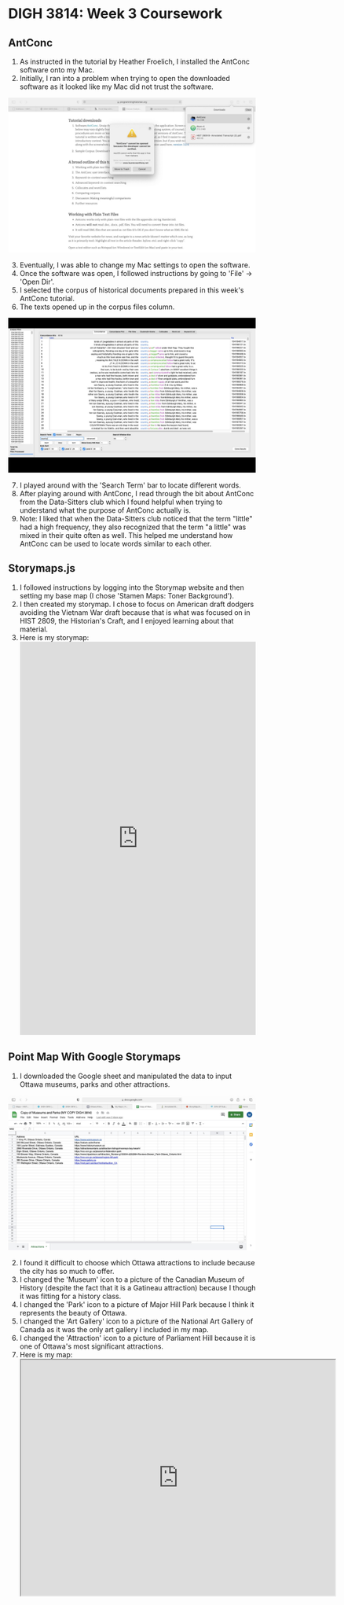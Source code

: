 # DIGH 3814: Week 3 Coursework
## AntConc
1. As instructed in the tutorial by Heather Froelich, I installed the AntConc software onto my Mac.
2. Initially, I ran into a problem when trying to open the downloaded software as it looked like my Mac did not trust the software.

![AntConc screenshot 1](AntConc_screenshot_1.jpeg)

3. Eventually, I was able to change my Mac settings to open the software.
4. Once the software was open, I followed instructions by going to 'File' -> 'Open Dir'.
5. I selected the corpus of historical documents prepared in this week's AntConc tutorial.
6. The texts opened up in the corpus files column.

![AntConc screenshot 2](AntConc_screenshot_2.jpeg)

7. I played around with the 'Search Term' bar to locate different words.
8. After playing around with AntConc, I read through the bit about AntConc from the Data-Sitters club which I found helpful when trying to understand what the purpose of AntConc actually is.
9. Note: I liked that when the Data-Sitters club noticed that the term "little" had a high frequency, they also recognized that the term "a little" was mixed in their quite often as well. This helped me understand how AntConc can be used to locate words similar to each other.

## Storymaps.js
1. I followed instructions by logging into the Storymap website and then setting my base map (I chose 'Stamen Maps: Toner Background').
2. I then created my storymap. I chose to focus on American draft dodgers avoiding the Vietnam War draft because that is what was focused on in HIST 2809, the Historian's Craft, and I enjoyed learning about that material.
3. Here is my storymap: <iframe src="https://uploads.knightlab.com/storymapjs/b90ada26b6aa576fdf2fddcdd324579a/digh-3814/index.html" frameborder="0" width="100%" height="800"></iframe>

## Point Map With Google Storymaps
1. I downloaded the Google sheet and manipulated the data to input Ottawa museums, parks and other attractions.

![google sheets](google_sheets.jpeg)

2. I found it difficult to choose which Ottawa attractions to include because the city has so much to offer.
3. I changed the 'Museum' icon to a picture of the Canadian Museum of History (despite the fact that it is a Gatineau attraction) because I though it was fitting for a history class.
4. I changed the 'Park' icon to a picture of Major Hill Park because I think it represents the beauty of Ottawa.
5. I changed the 'Art Gallery' icon to a picture of the National Art Gallery of Canada as it was the only art gallery I included in my map.
6. I changed the 'Attraction' icon to a picture of Parliament Hill because it is one of Ottawa's most significant attractions.
7. Here is my map: <iframe src="https://www.google.com/maps/d/u/0/embed?mid=1VR3RvdKCCUaFTQoxdOcO73op04W7SEmX" width="640" height="480"></iframe>
